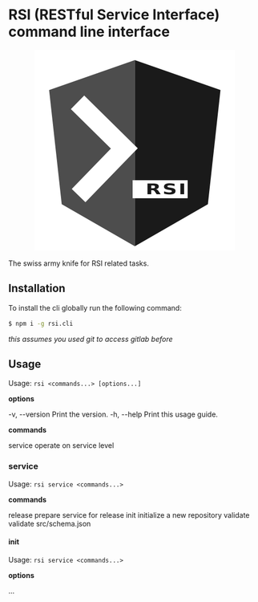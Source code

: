 # RSI (RESTful Service Interface) command line interface

<center>

![RSI.cli](https://github.com/wzr1337/rsi.cli/blob/master/assets/logo.png)

</center>

The swiss army knife for RSI related tasks.

## Installation

To install the cli globally run the following command:

```bash
$ npm i -g rsi.cli
```

*this assumes you used git to access gitlab before*

## Usage

Usage: `rsi <commands...> [options...]`


**options**

  -v, --version    Print the version.
  -h, --help       Print this usage guide.

**commands**

  service   operate on service level


### service

  Usage: `rsi service <commands...>`

**commands**

  release    prepare service for release
  init       initialize a new repository
  validate   validate src/schema.json

 #### init

  Usage: `rsi service <commands...>`

**options**

  ...